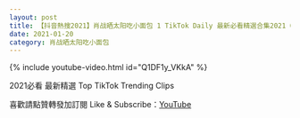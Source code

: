 ```yaml
---
layout: post
title: 【抖音熱搜2021】肖战晒太阳吃小面包 1 TikTok Daily 最新必看精選合集2021 01 20
date: 2021-01-20
category: 肖战晒太阳吃小面包
---
```


{% include youtube-video.html id="Q1DF1y_VKkA" %}

2021必看 最新精選 Top TikTok Trending Clips

喜歡請點贊轉發加訂閱 Like & Subscribe：[YouTube](https://www.youtube.com/channel/UCAoR7VcanIPd04uEq_GIylA/videos)

